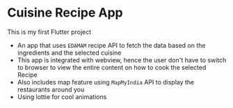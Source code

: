 # Cuisine Recipe App

This is my first Flutter project

* An app that uses `EDAMAM` recipe API to fetch the data based on the ingredients and the selected cuisine
* This app is integrated with webview, hence the user don't have to switch to browser to view the entire content on how to cook the selected Recipe
* Also includes map feature using `MapMyIndia` API to display the restaurants around you
* Using lottie for cool animations